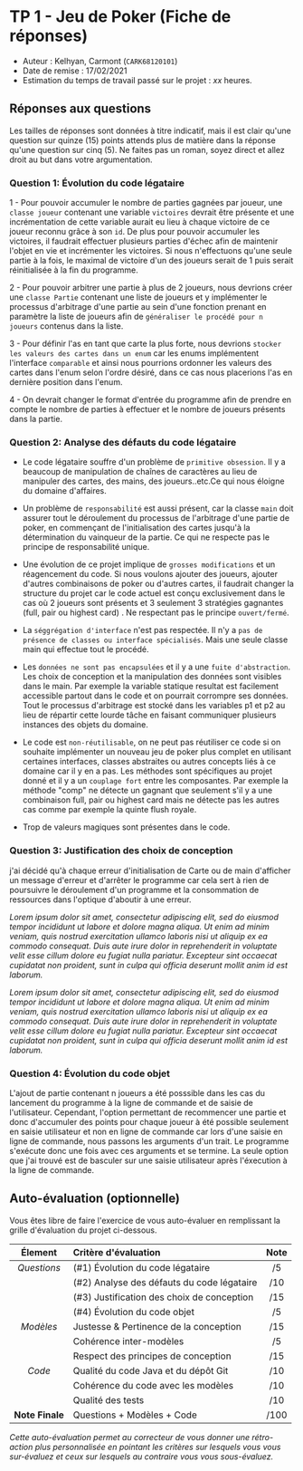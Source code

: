 # TP 1 - Jeu de Poker (Fiche de réponses)

  - Auteur : Kelhyan, Carmont (`CARK68120101`)
  - Date de remise : 17/02/2021
  - Estimation du temps de travail passé sur le projet : _xx_ heures.

## Réponses aux questions  
 
Les tailles de réponses sont données à titre indicatif, mais il est clair qu'une question sur quinze (15) points attends plus de matière dans la réponse qu'une question sur cinq (5). Ne faites pas un roman, soyez direct et allez droit au but dans votre argumentation.
 
### Question 1: Évolution du code légataire

1 - Pour pouvoir accumuler le nombre de parties gagnées par joueur, une `classe joueur` contenant une variable `victoires` devrait être présente et une incrémentation de cette variable aurait eu lieu à chaque victoire de ce joueur reconnu grâce à son `id`. De plus pour pouvoir accumuler les victoires, il faudrait effectuer plusieurs parties d'échec afin de maintenir l'objet en vie et incrémenter les victoires. Si nous n'effectuons qu'une seule partie à la fois, le maximal de victoire d'un des joueurs serait de 1 puis serait réinitialisée à la fin du programme.

2 - Pour pouvoir arbitrer une partie à plus de 2 joueurs, nous devrions créer une `classe Partie` contenant une liste de joueurs et y implémenter le processus d'arbitrage d'une partie au sein d'une fonction prenant en paramètre la liste de joueurs afin de `généraliser le procédé pour n joueurs` contenus dans la liste.

3 - Pour définir l'as en tant que carte la plus forte, nous devrions `stocker les valeurs des cartes dans un enum` car les enums implémentent l'interface `comparable` et ainsi nous pourrions ordonner les valeurs des cartes dans l'enum selon l'ordre désiré, dans ce cas nous placerions l'as en dernière position dans l'enum.

4 - On devrait changer le format d'entrée du programme afin de prendre en compte le nombre de parties à effectuer et le nombre de joueurs présents dans la partie.

### Question 2: Analyse des défauts du code légataire

- Le code légataire souffre d'un problème de `primitive obsession`. Il y a beaucoup de manipulation de chaînes de caractères au lieu de manipuler des cartes, des mains, des joueurs..etc.Ce qui nous éloigne du domaine d'affaires.

- Un problème de `responsabilité` est aussi présent, car la classe `main` doit assurer tout le déroulement du processus de l'arbitrage d'une partie de poker, en commençant de l'initialisation des cartes jusqu'à la détermination du vainqueur de la partie. Ce qui ne respecte pas le principe de responsabilité unique.

- Une évolution de ce projet implique de `grosses modifications` et un réagencement du code. Si nous voulons ajouter des joueurs, ajouter d'autres combinaisons de poker ou d'autres cartes, il faudrait changer la structure du projet car le code actuel est conçu exclusivement dans le cas où 2 joueurs sont présents et 3 seulement 3 stratégies gagnantes (full, pair ou highest card) . Ne respectant pas le principe `ouvert/fermé`. 

- La `séggrégation d'interface` n'est pas respectée. Il n'y a `pas de présence de classes ou interface spécialisés`. Mais une seule classe main qui effectue tout le procédé.

- Les `données ne sont pas encapsulées` et il y a une `fuite d'abstraction`. Les choix de conception et la manipulation des données sont visibles dans le main. Par exemple la variable statique resultat est facilement accessible partout dans le code et on pourrait corrompre ses données. Tout le processus d'arbitrage est stocké dans les variables p1 et p2 au lieu de répartir cette lourde tâche en faisant communiquer plusieurs instances des objets du domaine.

- Le code est `non-réutilisable`, on ne peut pas réutiliser ce code si on souhaite implémenter un nouveau jeu de poker plus complet en utilisant certaines interfaces, classes abstraites ou autres concepts liés à ce domaine car il y en a pas. Les méthodes sont spécifiques au projet donné et il y a un `couplage fort` entre les composantes. Par exemple la méthode "comp" ne détecte un gagnant que seulement s'il y a une combinaison full, pair ou highest card mais ne détecte pas les autres cas comme par exemple la quinte flush royale.

- Trop de valeurs magiques sont présentes dans le code.


### Question 3: Justification des choix de conception

j'ai décidé qu'à chaque erreur d'initialisation de Carte ou de main d'afficher un message d'erreur et d'arrêter le programme car cela sert à rien de poursuivre le déroulement d'un programme et la consommation de ressources dans l'optique d'aboutir à une erreur.

_Lorem ipsum dolor sit amet, consectetur adipiscing elit, sed do eiusmod tempor incididunt ut labore et dolore magna aliqua. Ut enim ad minim veniam, quis nostrud exercitation ullamco laboris nisi ut aliquip ex ea commodo consequat. Duis aute irure dolor in reprehenderit in voluptate velit esse cillum dolore eu fugiat nulla pariatur. Excepteur sint occaecat cupidatat non proident, sunt in culpa qui officia deserunt mollit anim id est laborum._

_Lorem ipsum dolor sit amet, consectetur adipiscing elit, sed do eiusmod tempor incididunt ut labore et dolore magna aliqua. Ut enim ad minim veniam, quis nostrud exercitation ullamco laboris nisi ut aliquip ex ea commodo consequat. Duis aute irure dolor in reprehenderit in voluptate velit esse cillum dolore eu fugiat nulla pariatur. Excepteur sint occaecat cupidatat non proident, sunt in culpa qui officia deserunt mollit anim id est laborum._

### Question 4: Évolution du code objet

L'ajout de partie contenant n joueurs a été posssible dans les cas du lancement du programme à la ligne de commande et de saisie de l'utilisateur. Cependant, l'option permettant de recommencer une partie et donc d'accumuler des points pour chaque joueur à été possible seulement en saisie utilisateur et non en ligne de commande car lors d'une saisie en ligne de commande, nous passons les arguments d'un trait. Le programme s'exécute donc une fois avec ces arguments et se termine. La seule option que j'ai trouvé est de basculer sur une saisie utilisateur après l'éxecution à la ligne de commande.

## Auto-évaluation (optionnelle)

Vous êtes libre de faire l'exercice de vous auto-évaluer en remplissant la grille d'évaluation du projet ci-dessous.

| Élement         | Critère d'évaluation                       | Note  |
| :---:           | :---                                       | :---: |
|  _Questions_    | (#1) Évolution du code légataire           | /5    |
|                 | (#2) Analyse des défauts du code légataire | /10   |
|                 | (#3) Justification des choix de conception | /15   |
|                 | (#4) Évolution du code objet               | /5    |
|  _Modèles_      | Justesse & Pertinence de la conception     | /15   |
|                 | Cohérence inter-modèles                    | /5    |
|                 | Respect des principes de conception        | /15   |
|  _Code_         | Qualité du code Java et du dépôt Git       | /10   |
|                 | Cohérence du code avec les modèles         | /10   | 
|                 | Qualité des tests                          | /10   | 
| **Note Finale** | Questions + Modèles + Code                 | /100  | 

_Cette auto-évaluation permet au correcteur de vous donner une rétro-action plus personnalisée en pointant les critères sur lesquels vous vous sur-évaluez et ceux sur lesquels au contraire vous vous sous-évaluez._